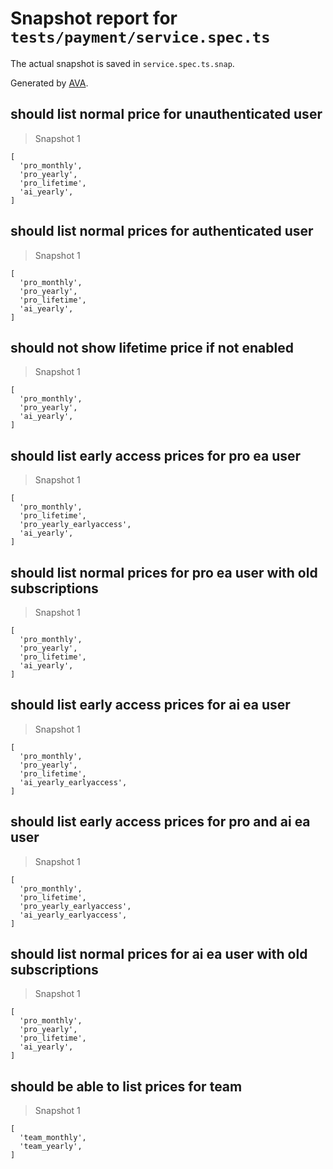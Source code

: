 # Snapshot report for `tests/payment/service.spec.ts`

The actual snapshot is saved in `service.spec.ts.snap`.

Generated by [AVA](https://avajs.dev).

## should list normal price for unauthenticated user

> Snapshot 1

    [
      'pro_monthly',
      'pro_yearly',
      'pro_lifetime',
      'ai_yearly',
    ]

## should list normal prices for authenticated user

> Snapshot 1

    [
      'pro_monthly',
      'pro_yearly',
      'pro_lifetime',
      'ai_yearly',
    ]

## should not show lifetime price if not enabled

> Snapshot 1

    [
      'pro_monthly',
      'pro_yearly',
      'ai_yearly',
    ]

## should list early access prices for pro ea user

> Snapshot 1

    [
      'pro_monthly',
      'pro_lifetime',
      'pro_yearly_earlyaccess',
      'ai_yearly',
    ]

## should list normal prices for pro ea user with old subscriptions

> Snapshot 1

    [
      'pro_monthly',
      'pro_yearly',
      'pro_lifetime',
      'ai_yearly',
    ]

## should list early access prices for ai ea user

> Snapshot 1

    [
      'pro_monthly',
      'pro_yearly',
      'pro_lifetime',
      'ai_yearly_earlyaccess',
    ]

## should list early access prices for pro and ai ea user

> Snapshot 1

    [
      'pro_monthly',
      'pro_lifetime',
      'pro_yearly_earlyaccess',
      'ai_yearly_earlyaccess',
    ]

## should list normal prices for ai ea user with old subscriptions

> Snapshot 1

    [
      'pro_monthly',
      'pro_yearly',
      'pro_lifetime',
      'ai_yearly',
    ]

## should be able to list prices for team

> Snapshot 1

    [
      'team_monthly',
      'team_yearly',
    ]
